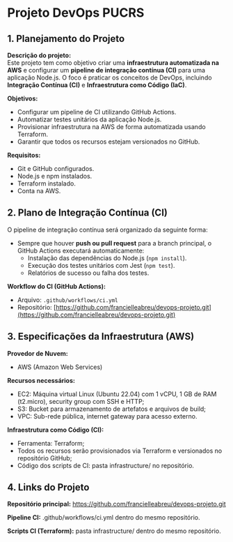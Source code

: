 # Projeto DevOps PUCRS

## 1. Planejamento do Projeto

**Descrição do projeto:**  
Este projeto tem como objetivo criar uma **infraestrutura automatizada na AWS** e configurar um **pipeline de integração contínua (CI)** para uma aplicação Node.js. O foco é praticar os conceitos de DevOps, incluindo **Integração Contínua (CI)** e **Infraestrutura como Código (IaC)**.

**Objetivos:**  
- Configurar um pipeline de CI utilizando GitHub Actions.  
- Automatizar testes unitários da aplicação Node.js.  
- Provisionar infraestrutura na AWS de forma automatizada usando Terraform.  
- Garantir que todos os recursos estejam versionados no GitHub.

**Requisitos:**  
- Git e GitHub configurados. 
- Node.js e npm instalados.  
- Terraform instalado.  
- Conta na AWS. 


## 2. Plano de Integração Contínua (CI)

O pipeline de integração contínua será organizado da seguinte forma:

- Sempre que houver **push ou pull request** para a branch principal, o GitHub Actions executará automaticamente:  
  - Instalação das dependências do Node.js (`npm install`).  
  - Execução dos testes unitários com Jest (`npm test`).  
  - Relatórios de sucesso ou falha dos testes.

**Workflow do CI (GitHub Actions):**  
- Arquivo: `.github/workflows/ci.yml`  
- Repositório: [https://github.com/francielleabreu/devops-projeto.git](https://github.com/francielleabreu/devops-projeto.git)


## 3. Especificações da Infraestrutura (AWS)

**Provedor de Nuvem:**

- AWS (Amazon Web Services)

**Recursos necessários:**

- EC2: Máquina virtual Linux (Ubuntu 22.04) com 1 vCPU, 1 GB de RAM (t2.micro), security group com SSH e HTTP;
- S3: Bucket para armazenamento de artefatos e arquivos de build;
- VPC: Sub-rede pública, internet gateway para acesso externo.

**Infraestrutura como Código (CI):**

- Ferramenta: Terraform;
- Todos os recursos serão provisionados via Terraform e versionados no repositório GitHub;
- Código dos scripts de CI: pasta infrastructure/ no repositório.


## 4. Links do Projeto

**Repositório principal:** https://github.com/francielleabreu/devops-projeto.git

**Pipeline CI:** .github/workflows/ci.yml dentro do mesmo repositório.

**Scripts CI (Terraform):** pasta infrastructure/ dentro do mesmo repositório.
